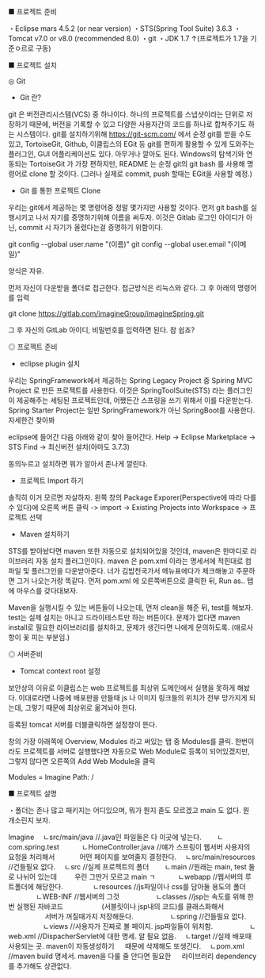 ■ 프로젝트 준비

・Eclipse mars 4.5.2 (or near version)
・STS(Spring Tool Suite) 3.6.3
・Tomcat v7.0 or v8.0 (recommended 8.0)
・git
・JDK 1.7 ↑(프로젝트가 1.7을 기준ㅇ르로 구동)



■ 프로젝트 설치

◎ Git

- Git 란?

git 은 버전관리시스템(VCS) 중 하나이다.
하나의 프로젝트를 스냅샷이라는 단위로 저장하기 때문에, 버전을 기록할 수 있고
다양한 사용자간의 코드를 하나로 합쳐주기도 하는 시스템이다.
git를 설치하기위해 https://git-scm.com/ 에서 순정 git를 받을 수도 있고,
TortoiseGit, Github, 이클립스의 EGit 등 git를 편하게 활용할 수 있게 도와주는
플러그인, GUI 어플리케이션도 있다. 아무거나 깔아도 된다.
Windows의 탐색기와 연동되는 TortoiseGit 가 가장 편하지만,
README 는 순정 git의 git bash 를 사용해 명령어로 clone 할 것이다.
(그러나 실제로 commit, push 할때는 EGit을 사용할 예정.)


- Git 를 통한 프로젝트 Clone

우리는 git에서 제공하는 몇 명령어중 정말 몇가지만 사용할 것이다.
먼저 git bash를 실행시키고 나서 자기를 증명하기위해 이름을 써두자.
이것은 Gitlab 로그인 아이디가 아닌, commit 시 자기가 올렸다는걸 증명하기 위함이다.

git config --global user.name "(이름)"
git config --global user.email "(이메일)"

양식은 자유.


먼저 자신이 다운받을 폴더로 접근한다. 접근방식은 리눅스와 같다.
그 후 아래의 명령어를 입력

git clone https://gitlab.com/imagineGroup/imagineSpring.git

그 후 자신의 GitLab 아이디, 비밀번호를 입력하면 된다. 참 쉽죠?




◎ 프로젝트 준비

- eclipse plugin 설치

우리는 SpringFramework에서 제공하는 Spring Legacy Project 중
Spiring MVC Project 로 만든 프로젝트를 사용한다.
이것은 SpringToolSuite(STS) 라는 플러그인이 제공해주는 세팅된 프로젝트인데,
어쨌든간 스프링을 쓰기 위해서 이를 다운받는다.
Spring Starter Project는 일반 SpringFramework가 아닌 SpringBoot를 사용한다.
자세한건 찾아봐

eclipse에 들어간 다음 아래와 같이 찾아 들어간다.
Help -> Eclipse Marketplace -> STS Find -> 최신버전 설치(아마도 3.7.3)

동의누르고 설치하면 뭐가 알아서 존나게 깔린다.

- 프로젝트 Import 하기

솔직히 이거 모르면 자살하자.
왼쪽 창의 Package Exporer(Perspective에 따라 다를 수 있다)에 오른쪽 버튼 클릭 ->
import -> Existing Projects into Workspace -> 프로젝트 선택

- Maven 설치하기

STS를 받아놨다면 maven 또한 자동으로 설치되어있을 것인데, maven은 한마디로
라이브러리 자동 설치 플러그인이다.
maven 은 pom.xml 이라는 명세서에 적힌대로 컴파일 및 플러그인을 다운받아준다.
너가 김밥천국가서 메뉴표에다가 체크해놓고 주문하면 그거 나오는거랑 똑같다.
먼저 pom.xml 에 오른쪽버튼으로 클릭한 뒤, Run as.. 탭에 마우스를 갖다대보자.

Maven을 실행시킬 수 있는 버튼들이 나오는데, 먼저 clean을 해준 뒤, test를 해보자.
test는 실제 설치는 아니고 드라이테스트만 하는 버튼이다.
문제가 없다면 maven install로 필요한 라이브러리를 설치하고, 문제가 생긴다면 나에게 문의하도록.
(애로사항이 꽃 피는 부분임.)




◎ 서버준비

- Tomcat context root 설정

보안상의 이유로 이클립스는 web 프로젝트를 최상위 도메인에서 실행을 못하게 해놨다.
이대로라면 나중에 배포판을 만들때 js 나 이미지 링크들의 위치가 전부 망가지게
되는데, 그렇기 때문에 최상위로 옮겨놔야 한다.

등록된 tomcat 서버를 더블클릭하면 설정창이 뜬다.

창의 가장 아래쪽에 Overview, Modules 라고 써있는 탭 중 Modules를 클릭.
한번이라도 프로젝트를 서버로 실행했다면 자동으로 Web Module로 등록이 되어있겠지만,
그렇지 않다면 오른쪽의 Add Web Module을 클릭

Modules = Imagine
Path: /




■ 프로젝트 설명

・폴더는 존나 많고 패키지는 어디있으며, 뭐가 뭔지 졷도 모르겠고 main 도 없다.
뭔 개소린지 보자.

Imagine
　ㄴsrc/main/java	    	//.java인 파일들은 다 이곳에 넣는다.
　　ㄴcom.spring.test
　　　ㄴHomeController.java	//얘가 스프링이 웹서버 사용자의 요청을 처리해서
　　　                        어떤 페이지를 보여줄지 결정한다.
　ㄴsrc/main/resources		//건들필요 없다.
　ㄴsrc			    	    //실제 프로젝트의 폴더
　　ㄴmain		    	    //원래는 main, test 둘로 나뉘어 있는데
　　                          우린 그딴거 모르고 main ㄱ
　　　ㄴwebapp			    //웹서버의 루트폴더에 해당한다.
　　　　ㄴresources		    //js파일이나 css를 담아둘 용도의 폴더
　　　　ㄴWEB-INF	    	//웹서버의 그것
　　　　　ㄴclasses	    	//jsp는 속도를 위해 한번 실행된 자바코드
　　　　　                    (서블릿이나 jsp내의 코드)를 클래스화해서
　　　　　                    서버가 꺼질때가지 저장해둔다.
　　　　　ㄴspring	    	//건들필요 없다.
　　　　　ㄴviews	    	//사용자가 진짜로 볼 페이지. jsp파일들이 위치함.
　　　　　ㄴweb.xml	    	//DispacherServlet에 대한 명세. 알 필요 없음.
　ㄴtarget		        	//실제 배포때 사용되는 곳. maven이 자동생성하기
　                            때문에 삭제해도 또생긴다.
　ㄴpom.xml		        	//maven build 명세서. maven을 다룰 줄 안다면 필요한
　                            라이브러리 dependency를 추가해도 상관없다.

